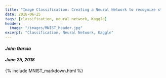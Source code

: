 ```yaml
---
title: "Image Classification: Creating a Neural Network to recognize student Handwriting"
date: 2018-06-25
tags: [classification, neural network, Kaggle]
header:
  image: "/images/MNIST_header.jpg"
excerpt: "Classification, Neural Network, Kaggle"
---
```

#### *John Garcia*
#### *June 25, 2018*

{% include MNIST_markdown.html %}

